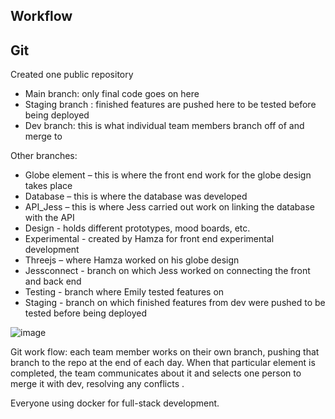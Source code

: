 ## Workflow

## Git
Created one public repository 

* Main branch: only final code goes on here 
* Staging branch : finished features are pushed here to be tested before being deployed
* Dev branch: this is what individual team members branch off of and merge to 

Other branches: 

* Globe element – this is where the front end work for the globe design takes place 
* Database – this is where the database was developed 
* API_Jess – this is where Jess carried out work on linking the database with the API 
* Design - holds different prototypes, mood boards, etc. 
* Experimental - created by Hamza for front end experimental development 
* Threejs – where Hamza worked on his globe design 
* Jessconnect - branch on which Jess worked on connecting the front and back end
* Testing - branch where Emily tested features on
* Staging - branch on which finished features from dev were pushed to be tested before being deployed

![image](https://user-images.githubusercontent.com/45073537/117702410-5e5e2f00-b1c0-11eb-9877-e8773ddbd4d9.png)

Git work flow: each team member works on their own branch, pushing that branch to the repo at the end of each day. When that particular element is completed, the team communicates about it and selects one person to merge it with dev, resolving any conflicts .

Everyone using docker for full-stack development.
